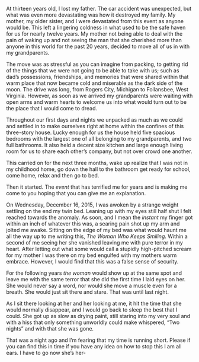   

At thirteen years old, I lost my father. The car accident was unexpected, but what was even more devastating was how it destroyed my family. My mother, my older sister, and I were devastated from this event as anyone would be. This left a lingering coldness in what used to be the safe haven for us for nearly twelve years. My mother not being able to deal with the pain of waking up and not seeing the man that she cherished more than anyone in this world for the past 20 years, decided to move all of us in with my grandparents. 

The move was as stressful as you can imagine from packing, to getting rid of the things that we were not going to be able to take with us; such as dad’s possessions, friendships, and memories that were shared within that warm place that now became cold and miserable as the dark side of the moon. The drive was long, from Rogers City, Michigan to Follansbee, West Virginia. However, as soon as we arrived my grandparents were waiting with open arms and warm hearts to welcome us into what would turn out to be the place that I would come to dread. 

Throughout our first days and nights we unpacked as much as we could and settled in to make ourselves right at home within the confines of this three-story house. Lucky enough for us the house held five spacious bedrooms with the largest one of all belonging to my grandparents, and two full bathrooms. It also held a decent size kitchen and large enough living room for us to share each other’s company, but not over crowd one another. 

This carried on for the next three months, wake up realize that I was not in my childhood home, go down the hall to the bathroom get ready for school, come home, relax and then go to bed. 

Then it started. The *event* that has terrified me for years and is making me come to you hoping that you can give me an explanation. 

On Wednesday, December 16, 2015, I was awoken by a strange weight settling on the end my twin bed. Leaning up with my eyes still half shut I felt reached towards the anomaly. As soon, and I mean the *instant* my finger got within an inch of whatever this was, a searing pain shot up my arm and jolted me awake. Sitting on the edge of my bed was what would haunt me all the way up to me writing this, *The Woman Who Keeps Smiling*. Within a second of me seeing her she vanished leaving me with pure terror in my heart. After letting out what some would call a stupidly high-pitched scream for my mother I was there on my bed engulfed with my mothers warm embrace. However, I would find that this was a false sense of security. 

For the following years *the woman* would show up at the same spot and leave me with the same terror that she did the first time I laid eyes on her. She would never say a word, nor would she move a muscle even for a breath. She would just sit there and stare. That was until last night. 

As I sit there looking at her and her looking at me, it hit the time that she would normally disappear, and I would go back to sleep the best that I could. She got up as slow as drying paint, still staring into my very soul and with a hiss that only something unworldly could make whispered, “Two nights” and with that she was gone. 

That was a night ago and I’m fearing that my time is running short. Please if you can find this in time if you have any idea on how to stop this I am all ears. I have to go now she’s her-